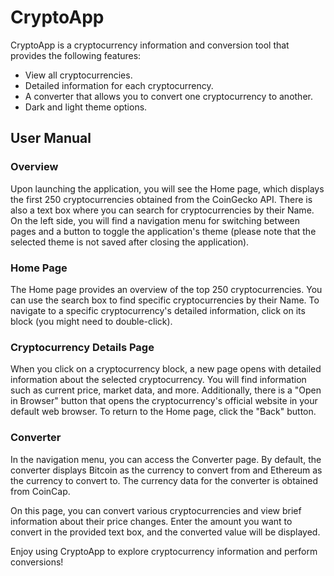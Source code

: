 # CryptoApp
CryptoApp is a cryptocurrency information and conversion tool that provides the following features:

- View all cryptocurrencies.
- Detailed information for each cryptocurrency.
- A converter that allows you to convert one cryptocurrency to another.
- Dark and light theme options.
## User Manual
### Overview
Upon launching the application, you will see the Home page, which displays the first 250 cryptocurrencies obtained from the CoinGecko API. There is also a text box where you can search for cryptocurrencies by their Name. On the left side, you will find a navigation menu for switching between pages and a button to toggle the application's theme (please note that the selected theme is not saved after closing the application).

### Home Page
The Home page provides an overview of the top 250 cryptocurrencies. You can use the search box to find specific cryptocurrencies by their Name. To navigate to a specific cryptocurrency's detailed information, click on its block (you might need to double-click).

### Cryptocurrency Details Page
When you click on a cryptocurrency block, a new page opens with detailed information about the selected cryptocurrency. You will find information such as current price, market data, and more. Additionally, there is a "Open in Browser" button that opens the cryptocurrency's official website in your default web browser. To return to the Home page, click the "Back" button.

### Converter
In the navigation menu, you can access the Converter page. By default, the converter displays Bitcoin as the currency to convert from and Ethereum as the currency to convert to. The currency data for the converter is obtained from CoinCap.

On this page, you can convert various cryptocurrencies and view brief information about their price changes. Enter the amount you want to convert in the provided text box, and the converted value will be displayed.

Enjoy using CryptoApp to explore cryptocurrency information and perform conversions!
